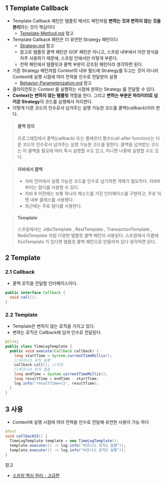## 1 Template Callback

* Template Callback 패턴은 탬플릿 메서드 패턴처럼 **변하는 것과 변하지 않는 것을 분리**하는 것이 핵심이다
  * [Template-Method.md](../Template-Method/Template-Method.md) 참고
* Template Callback 패턴은 더 유연한 Strategy 패턴이다
  * [Strategy.md](../Strategy/Strategy.md) 참고
  * 참고로 템플릿 콜백 패턴은 GOF 패턴은 아니고, 스프링 내부에서 이런 방식을 자주 사용하기 때문에, 스프링 안에서만 이렇게 부른다. 
  * 전략 패턴에서 템플릿과 콜백 부분이 강조된 패턴이라 생각하면 된다.
* 기존 Strategy 패턴처럼 Context의 내부 필드에 Strategy를 두고는 것이 아니라 Context에 실행 시점에 여러 전략을 인수로 전달받아 실행
  * [Behavior-Parameterization.md](../../../../../../../GoogleDrive/dev/TIL/Language/Java/Behavior-Parameterization/Behavior-Parameterization.md) 참고
* 클라이언트는 Context 를 실행하는 시점에 원하는 Strategy 를 전달할 수 있다.
* **Context는 변하지 않는 템플릿** 역할을 한다. 그리고 **변하는 부분은 파라미터로 넘어온 Strategy**의 코드를 실행해서 처리한다. 
* 이렇게 다른 코드의 인수로서 넘겨주는 실행 가능한 코드를 콜백(callback)이라 한다.



> #### 콜백 정의
>
> 프로그래밍에서 콜백(callback) 또는 콜애프터 함수(call-after function)는 다른 코드의 인수로서 넘겨주는 실행 가능한 코드를 말한다. 콜백을 넘겨받는 코드는 이 콜백을 필요에 따라 즉시 실행할 수도 있고, 아니면 나중에 실행할 수도 있다.

> #### 자바에서 콜백
>
> * 자바 언어에서 실행 가능한 코드를 인수로 넘기려면 객체가 필요하다. 자바8부터는 람다를 사용할 수 있다. 
> * 자바 8 이전에는 보통 하나의 메소드를 가진 인터페이스를 구현하고, 주로 익명 내부 클래스를 사용했다. 
> * 최근에는 주로 람다를 사용한다.

> #### Template
>
> 스프링에서는 JdbcTemplate , RestTemplate , TransactionTemplate , RedisTemplate 처럼 다양한 템플릿 콜백 패턴이 사용된다. 스프링에서 이름에 XxxTemplate 가 있다면 템플릿 콜백 패턴으로 만들어져 있다 생각하면 된다.



## 2 Template

### 2.1 Callback

* 콜백 로직을 전달할 인터페이스이다.

```java
public interface Callback {
  void call();
}
```



### 2.2 Template

* Template은 변하지 않는 로직을 가지고 있다.
* 변하는 로직은 Callback에 담겨 인수로 전달된다.

```java
@Slf4j
public class TimeLogTemplate {
  public void execute(Callback callback) {
    long startTime = System.currentTimeMillis(); 
    //비즈니스 로직 실행
    callback.call(); //위임
    //비즈니스 로직 종료
    long endTime = System.currentTimeMillis();
    long resultTime = endTime - startTime;
    log.info("resultTime={}", resultTime);
  }
}
```



## 3 사용

* Context에 실행 시점에 여러 전략을 인수로 전달해 유연한 사용이 가능 하다

```java
@Test
void callbackV2() {
  TimeLogTemplate template = new TimeLogTemplate(); 
  template.execute(() -> log.info("비즈니스 로직1 실행")); 
  template.execute(() -> log.info("비즈니스 로직2 실행"));
}
```



참고

* [스프링 핵심 원리 - 고급편](https://www.inflearn.com/course/%EC%8A%A4%ED%94%84%EB%A7%81-%ED%95%B5%EC%8B%AC-%EC%9B%90%EB%A6%AC-%EA%B3%A0%EA%B8%89%ED%8E%B8/dashboard)
